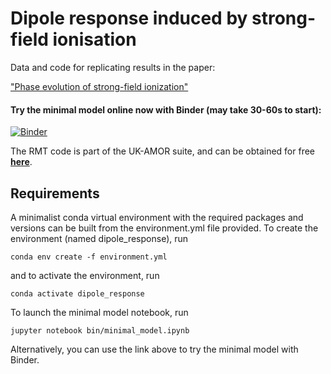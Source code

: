 # Dipole response induced by strong-field ionisation
Data and code for replicating results in the paper:

["Phase evolution of strong-field ionization"](https://doi.org/10.48550/arXiv.2502.19010)

#### Try the minimal model online now with Binder (may take 30-60s to start):
[![Binder](https://mybinder.org/badge_logo.svg)](https://mybinder.org/v2/gh/lhutcheson/dipole_response/HEAD?labpath=.%2Fbin%2Fminimal_model.ipynb)


The RMT code is part of the UK-AMOR suite, and can be obtained for free **[here](https://gitlab.com/Uk-amor/RMT)**. 

## Requirements

A minimalist conda virtual environment with the required packages and versions
can be built from the environment.yml file provided.
To create the environment (named dipole_response), run

    conda env create -f environment.yml

and to activate the environment, run

    conda activate dipole_response

To launch the minimal model notebook, run

    jupyter notebook bin/minimal_model.ipynb

Alternatively, you can use the link above to try the minimal model with Binder.

